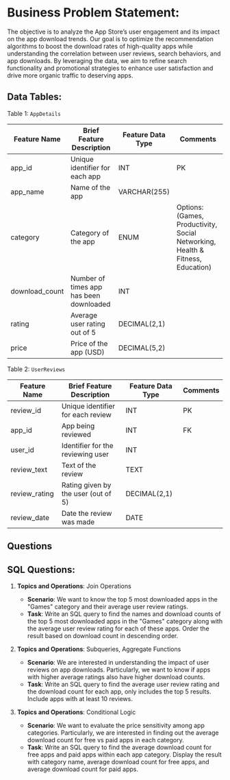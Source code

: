 # Business Problem Statement:
The objective is to analyze the App Store’s user engagement and its impact on the app download trends. Our goal is to optimize the recommendation algorithms to boost the download rates of high-quality apps while understanding the correlation between user reviews, search behaviors, and app downloads. By leveraging the data, we aim to refine search functionality and promotional strategies to enhance user satisfaction and drive more organic traffic to deserving apps.

## Data Tables:

Table 1: `AppDetails`

| Feature Name | Brief Feature Description         | Feature Data Type | Comments |
|--------------|-----------------------------------|-------------------|----------|
| app_id       | Unique identifier for each app    | INT               | PK       |
| app_name     | Name of the app                   | VARCHAR(255)      |          |
| category     | Category of the app               | ENUM              | Options: (Games, Productivity, Social Networking, Health & Fitness, Education) |
| download_count | Number of times app has been downloaded | INT       |          |
| rating       | Average user rating out of 5      | DECIMAL(2,1)      |          |
| price        | Price of the app (USD)            | DECIMAL(5,2)      |          |

Table 2: `UserReviews`

| Feature Name | Brief Feature Description         | Feature Data Type | Comments |
|--------------|-----------------------------------|-------------------|----------|
| review_id    | Unique identifier for each review | INT               | PK       |
| app_id       | App being reviewed                | INT               | FK       |
| user_id      | Identifier for the reviewing user | INT               |          |
| review_text  | Text of the review                | TEXT              |          |
| review_rating| Rating given by the user (out of 5)| DECIMAL(2,1)     |          |
| review_date  | Date the review was made          | DATE              |          |

## Questions

## SQL Questions:

1. **Topics and Operations**: Join Operations
   - **Scenario**: We want to know the top 5 most downloaded apps in the "Games" category and their average user review ratings.
   - **Task**: Write an SQL query to find the names and download counts of the top 5 most downloaded apps in the "Games" category along with the average user review rating for each of these apps. Order the result based on download count in descending order.

2. **Topics and Operations**: Subqueries, Aggregate Functions
   - **Scenario**: We are interested in understanding the impact of user reviews on app downloads. Particularly, we want to know if apps with higher average ratings also have higher download counts.
   - **Task**: Write an SQL query to find the average user review rating and the download count for each app, only includes the top 5 results. Include apps with at least 10 reviews.

3. **Topics and Operations**: Conditional Logic
   - **Scenario**: We want to evaluate the price sensitivity among app categories. Particularly, we are interested in finding out the average download count for free vs paid apps in each category.
   - **Task**: Write an SQL query to find the average download count for free apps and paid apps within each app category. Display the result with category name, average download count for free apps, and average download count for paid apps.
